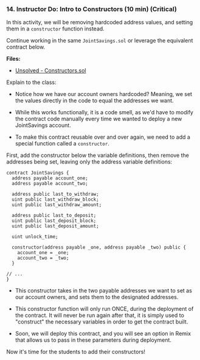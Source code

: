 ### 14. Instructor Do: Intro to Constructors (10 min) (Critical)

In this activity, we will be removing hardcoded address values, and setting them in a `constructor` function instead.

Continue working in the same `JointSavings.sol` or leverage the equivalent contract below.

**Files:**

* [Unsolved - Constructors.sol](Activities/14-Ins_Constructors/Unsolved/Constructors.sol)

Explain to the class:

* Notice how we have our account owners hardcoded? Meaning, we set the values directly in the code to equal the addresses we want.

* While this works functionally, it is a code smell, as we'd have to modify the contract code manually every time we wanted to
  deploy a new JointSavings account.

* To make this contract reusable over and over again, we need to add a special function called a `constructor`.

First, add the constructor below the variable definitions, then remove the addresses being set, leaving only the address variable definitions:

```solidity
contract JointSavings {
  address payable account_one;
  address payable account_two;

  address public last_to_withdraw;
  uint public last_withdraw_block;
  uint public last_withdraw_amount;

  address public last_to_deposit;
  uint public last_deposit_block;
  uint public last_deposit_amount;

  uint unlock_time;

  constructor(address payable _one, address payable _two) public {
    account_one = _one;
    account_two = _two;
  }

// ...
}
```

* This constructor takes in the two payable addresses we want to set as our account owners, and sets them to the designated addresses.

* This constructor function will only run ONCE, during the deployment of the contract. It will never be run again after that,
  it is simply used to "construct" the necessary variables in order to get the contract built.

* Soon, we will deploy this contract, and you will see an option in Remix that allows us to pass in these parameters during deployment.

Now it's time for the students to add their constructors!
